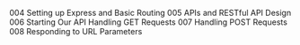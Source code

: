 004 Setting up Express and Basic Routing
005 APIs and RESTful API Design
006 Starting Our API Handling GET Requests
007 Handling POST Requests
008 Responding to URL Parameters